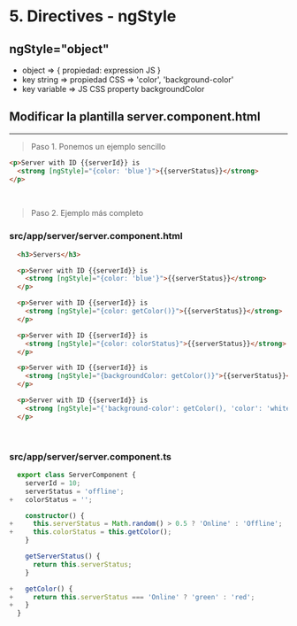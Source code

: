 # 5. Directives - ngStyle

## ngStyle="object"
- object => { propiedad: expression JS }
- key string => propiedad CSS => 'color', 'background-color'
- key variable => JS CSS property backgroundColor

## Modificar la plantilla server.component.html
---

> Paso 1. Ponemos un ejemplo sencillo

``` html
<p>Server with ID {{serverId}} is
  <strong [ngStyle]="{color: 'blue'}">{{serverStatus}}</strong>
</p>
```
<br>

> Paso 2. Ejemplo más completo

### src/app/server/server.component.html
``` html
  <h3>Servers</h3>

  <p>Server with ID {{serverId}} is
    <strong [ngStyle]="{color: 'blue'}">{{serverStatus}}</strong>
  </p>

  <p>Server with ID {{serverId}} is
    <strong [ngStyle]="{color: getColor()}">{{serverStatus}}</strong>
  </p>

  <p>Server with ID {{serverId}} is
    <strong [ngStyle]="{color: colorStatus}">{{serverStatus}}</strong>
  </p>

  <p>Server with ID {{serverId}} is
    <strong [ngStyle]="{backgroundColor: getColor()}">{{serverStatus}}</strong>
  </p>

  <p>Server with ID {{serverId}} is
    <strong [ngStyle]="{'background-color': getColor(), 'color': 'white'}">{{serverStatus}}</strong>
  </p>
```
<br>

### src/app/server/server.component.ts
``` ts
  export class ServerComponent {
    serverId = 10;
    serverStatus = 'offline';
+   colorStatus = '';

    constructor() {
+     this.serverStatus = Math.random() > 0.5 ? 'Online' : 'Offline';
+     this.colorStatus = this.getColor();
    }

    getServerStatus() {
      return this.serverStatus;
    }

+   getColor() {
+     return this.serverStatus === 'Online' ? 'green' : 'red';
+   }
  }
```